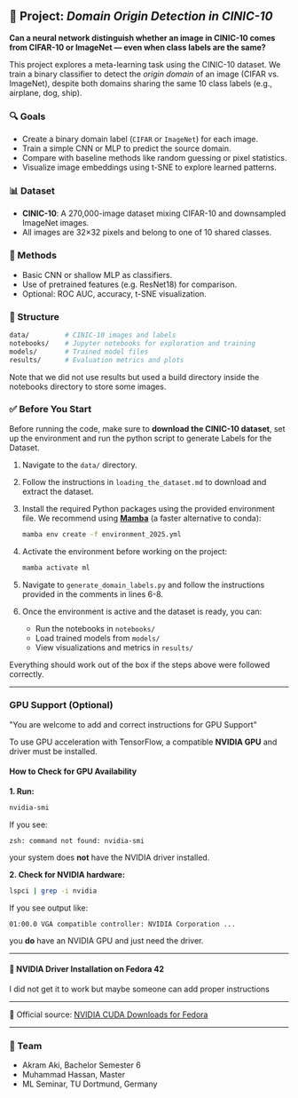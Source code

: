 ## 📘 Project: *Domain Origin Detection in CINIC-10*

**Can a neural network distinguish whether an image in CINIC-10 comes from CIFAR-10 or ImageNet — even when class labels are the same?**

This project explores a meta-learning task using the CINIC-10 dataset. We train a binary classifier to detect the *origin domain* of an image (CIFAR vs. ImageNet), despite both domains sharing the same 10 class labels (e.g., airplane, dog, ship).

### 🔍 Goals

* Create a binary domain label (`CIFAR` or `ImageNet`) for each image.
* Train a simple CNN or MLP to predict the source domain.
* Compare with baseline methods like random guessing or pixel statistics.
* Visualize image embeddings using t-SNE to explore learned patterns.

### 📊 Dataset

* **CINIC-10**: A 270,000-image dataset mixing CIFAR-10 and downsampled ImageNet images.
* All images are 32×32 pixels and belong to one of 10 shared classes.

### 🧠 Methods

* Basic CNN or shallow MLP as classifiers.
* Use of pretrained features (e.g. ResNet18) for comparison.
* Optional: ROC AUC, accuracy, t-SNE visualization.

### 📁 Structure

```bash
data/         # CINIC-10 images and labels
notebooks/    # Jupyter notebooks for exploration and training
models/       # Trained model files
results/      # Evaluation metrics and plots
```
Note that we did not use results but used a build directory inside the notebooks directory to store some images.

### ✅ Before You Start

Before running the code, make sure to **download the CINIC-10 dataset**, set up the environment and run the python script to generate Labels for the Dataset.

1. Navigate to the `data/` directory.

2. Follow the instructions in `loading_the_dataset.md` to download and extract the dataset.

3. Install the required Python packages using the provided environment file.
   We recommend using **[Mamba](https://github.com/conda-forge/miniforge)** (a faster alternative to conda):

   ```bash
   mamba env create -f environment_2025.yml
   ```

4. Activate the environment before working on the project:

   ```bash
   mamba activate ml
   ```

5. Navigate to `generate_domain_labels.py` and follow the instructions provided in the comments in lines 6-8.

6. Once the environment is active and the dataset is ready, you can:

   * Run the notebooks in `notebooks/`
   * Load trained models from `models/`
   * View visualizations and metrics in `results/`

Everything should work out of the box if the steps above were followed correctly.


---

### GPU Support (Optional)
"You are welcome to add and correct instructions for GPU Support"

To use GPU acceleration with TensorFlow, a compatible **NVIDIA GPU** and driver must be installed.

#### How to Check for GPU Availability

**1. Run:**

```bash
nvidia-smi
```

If you see:

```
zsh: command not found: nvidia-smi
```

your system does **not** have the NVIDIA driver installed.

**2. Check for NVIDIA hardware:**

```bash
lspci | grep -i nvidia
```

If you see output like:

```
01:00.0 VGA compatible controller: NVIDIA Corporation ...
```

you **do** have an NVIDIA GPU and just need the driver.

---

#### 🐧 NVIDIA Driver Installation on Fedora 42 

I did not get it to work but maybe someone can add proper instructions

---

📎 Official source:
[NVIDIA CUDA Downloads for Fedora](https://developer.nvidia.com/cuda-downloads?target_os=Linux&target_arch=x86_64&Distribution=Fedora&target_version=41&target_type=rpm_network)

---


### 👥 Team

* Akram Aki, Bachelor Semester 6
* Muhammad Hassan, Master 
* ML Seminar, TU Dortmund, Germany
